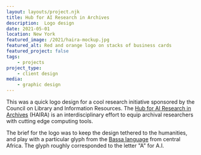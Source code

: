 ```yaml
---
layout: layouts/project.njk
title: Hub for AI Research in Archives
description:  Logo design
date: 2021-05-01
location: New York
featured_image: /2021/haira-mockup.jpg
featured_alt: Red and orange logo on stacks of business cards
featured_project: false
tags: 
    - projects
project_type:
    - client design
media: 
    - graphic design
---
```


This was a quick logo design for a cool research initiative sponsored by the Council on Library and Information Resources. The [Hub for AI Research in Archives](https://haira.clir.org/) \(HAIRA\) is an interdisciplinary effort to equip archival researchers with cutting edge computing tools. 

The brief for the logo was to keep the design tethered to the humanities, and play with a particular glyph from the [Bassa language](https://www.omniglot.com/writing/bassa.htm) from central Africa. The glyph roughly corresponded to the letter "A" for A.I.

